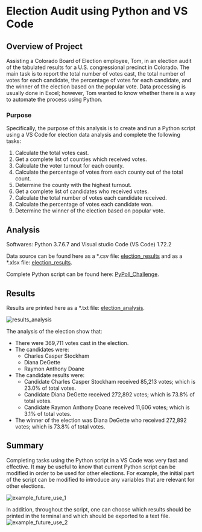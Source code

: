 # Election Audit using Python and VS Code

## **Overview of Project**
Assisting a Colorado Board of Election employee, Tom, in an election audit of the tabulated results for a U.S. congressional precinct in Colorado. The main task is to report the total number of votes cast, the total number of votes for each candidate, the percentage of votes for each candidate, and the winner of the election based on the popular vote. Data processing is usually done in Excel; however, Tom wanted to know whether there is a way to automate the process using Python. 

### Purpose
Specifically, the purpose of this analysis is to create and run a Python script using a VS Code for election data analysis and complete the following tasks: 

1. Calculate the total votes cast.
2. Get a complete list of counties which received votes. 
3. Calculate the voter turnout for each county.
4. Calculate the percentage of votes from each county out of the total count.
5. Determine the county with the highest turnout.
6. Get a complete list of candidates who received votes. 
7. Calculate the total number of votes each candidate received.
8. Calculate the percentage of votes each candidate won.
9. Determine the winner of the election based on popular vote.


## **Analysis**
Softwares: Python 3.7.6.7 and Visual studio Code (VS Code) 1.72.2

Data source can be found here as a *.csv file: [election_results](https://github.com/MSF2141/election-analysis/blob/f3555399e3f34aa2e7c59b239359e56b726efc69/resources/election_results.csv)  and as a *.xlsx file: [election_results](https://github.com/MSF2141/election-analysis/blob/19c04d0dfbc2644c263757acf624e8c4d2005abd/resources/election_results.xlsx).

Complete Python script can be found here: [PyPoll_Challenge](https://github.com/MSF2141/election-analysis/blob/0c4dd0e0e08adde640c2937e66c999f796bbf494/PyPoll_Challenge.py).


## **Results**
Results are printed here as a *.txt file: [election_analysis](https://github.com/MSF2141/election-analysis/blob/3066d208893af15b7448dfd2b48e40b37a8ce9c4/analysis/election_analysis.txt).

![results_analysis](https://github.com/MSF2141/election-analysis/blob/caabce88a2b68e45f244786ecb33190989fd43db/analysis/results_analysis.png)

The analysis of the election show that:
- There were 369,711 votes cast in the election.
- The candidates were:
     - Charles Casper Stockham
     - Diana DeGette
     - Raymon Anthony Doane
-  The candidate results were:
     - Candidate Charles Casper Stockham received 85,213 votes; which is 23.0% of total votes.
     - Candidate Diana DeGette received 272,892 votes; which is 73.8% of total votes.
     - Candidate Raymon Anthony Doane received 11,606 votes; which is 3.1% of total votes. 
- The winner of the election was Diana DeGette who received 272,892 votes; which is 73.8% of total votes.


## **Summary**
Completing tasks using the Python script in a VS Code was very fast and effective. It may be useful to know that current Python script can be modified in order to be used for other elections. For example, the initial part of the script can be modified to introduce any variables that are relevant for other elections.

![example_future_use_1](https://github.com/MSF2141/election-analysis/blob/c07103ab0bdfe0eaea797f1ebc8c70eabb70d085/analysis/example_future_use_1.png)

In addition, throughout the script, one can choose which results should be printed in the terminal and which should be exported to a text file. 
![example_future_use_2](https://github.com/MSF2141/election-analysis/blob/d245fe5b30614702ce919079b17bab8a9a6c1111/analysis/example_future_use_2.png)

